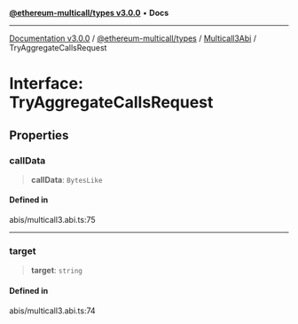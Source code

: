 [**@ethereum-multicall/types v3.0.0**](../../../README.md) • **Docs**

***

[Documentation v3.0.0](../../../../../packages.md) / [@ethereum-multicall/types](../../../README.md) / [Multicall3Abi](../README.md) / TryAggregateCallsRequest

# Interface: TryAggregateCallsRequest

## Properties

### callData

> **callData**: `BytesLike`

#### Defined in

abis/multicall3.abi.ts:75

***

### target

> **target**: `string`

#### Defined in

abis/multicall3.abi.ts:74
